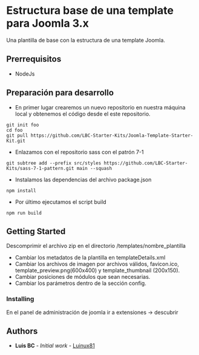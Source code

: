 # Estructura base de una template para Joomla 3.x

Una plantilla de base con la estructura de una template Joomla.

## Prerrequisitos
* NodeJs

## Preparación para desarrollo
* En primer lugar crearemos un nuevo repositorio en nuestra máquina local y obtenemos el código desde el este repositorio.
~~~
git init foo
cd foo
git pull https://github.com/LBC-Starter-Kits/Joomla-Template-Starter-Kit.git
~~~

* Enlazamos con el repositorio sass con el patrón 7-1
~~~
git subtree add --prefix src/styles https://github.com/LBC-Starter-Kits/sass-7-1-pattern.git main --squash
~~~

* Instalamos las dependencias del archivo package.json
~~~
npm install
~~~

* Por último ejecutamos el script build
~~~
npm run build
~~~

## Getting Started

Descomprimir el archivo zip en el directorio /templates/nombre_plantilla

* Cambiar los metadatos de la plantilla en templateDetails.xml
* Cambiar los archivos de imagen por archivos válidos, favicon.ico, template_preview.png(600x400) y template_thumbnail (200x150).
* Cambiar posiciones de módulos que sean necesarias.
* Cambiar los parámetros dentro de la sección config.

### Installing

En el panel de administración de joomla ir a extensiones -> descubrir

## Authors

* **Luis BC** - *Initial work* - [Luinux81](https://github.com/LuinuX81)



